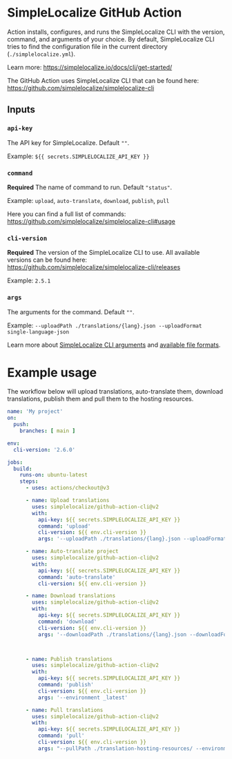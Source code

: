 # SimpleLocalize GitHub Action

Action installs, configures, and runs the SimpleLocalize CLI with the version, command, and arguments of your choice.
By default, SimpleLocalize CLI tries to find the configuration file in the current directory (`./simplelocalize.yml`).

Learn more: https://simplelocalize.io/docs/cli/get-started/

The GitHub Action uses SimpleLocalize CLI that can be found here: https://github.com/simplelocalize/simplelocalize-cli


## Inputs

### `api-key`

The API key for SimpleLocalize. Default `""`.

Example: `${{ secrets.SIMPLELOCALIZE_API_KEY }}`

### `command`

**Required** The name of command to run. Default `"status"`.

Example: `upload`, `auto-translate`, `download`, `publish`, `pull`

Here you can find a full list of commands: https://github.com/simplelocalize/simplelocalize-cli#usage

### `cli-version`

**Required** The version of the SimpleLocalize CLI to use.
All available versions can be found here: https://github.com/simplelocalize/simplelocalize-cli/releases

Example: `2.5.1`

### `args`

The arguments for the command. Default `""`.

Example: `--uploadPath ./translations/{lang}.json --uploadFormat single-language-json`

Learn more about [SimpleLocalize CLI arguments](https://simplelocalize.io/docs/cli/get-started/) and [available file formats](https://simplelocalize.io/docs/general/file-formats/).

# Example usage

The workflow below will upload translations, auto-translate them,
download translations, publish them and pull them to the hosting resources.

```yml
name: 'My project'
on:
  push:
    branches: [ main ]

env:
  cli-version: '2.6.0'

jobs:
  build:
    runs-on: ubuntu-latest
    steps:
      - uses: actions/checkout@v3

      - name: Upload translations
        uses: simplelocalize/github-action-cli@v2
        with:
          api-key: ${{ secrets.SIMPLELOCALIZE_API_KEY }}
          command: 'upload'
          cli-version: ${{ env.cli-version }}
          args: '--uploadPath ./translations/{lang}.json --uploadFormat single-language-json'

      - name: Auto-translate project
        uses: simplelocalize/github-action-cli@v2
        with:
          api-key: ${{ secrets.SIMPLELOCALIZE_API_KEY }}
          command: 'auto-translate'
          cli-version: ${{ env.cli-version }}

      - name: Download translations
        uses: simplelocalize/github-action-cli@v2
        with:
          api-key: ${{ secrets.SIMPLELOCALIZE_API_KEY }}
          command: 'download'
          cli-version: ${{ env.cli-version }}
          args: '--downloadPath ./translations/{lang}.json --downloadFormat single-language-json'



      - name: Publish translations
        uses: simplelocalize/github-action-cli@v2
        with:
          api-key: ${{ secrets.SIMPLELOCALIZE_API_KEY }}
          command: 'publish'
          cli-version: ${{ env.cli-version }}
          args: '--environment _latest'

      - name: Pull translations
        uses: simplelocalize/github-action-cli@v2
        with:
          api-key: ${{ secrets.SIMPLELOCALIZE_API_KEY }}
          command: 'pull'
          cli-version: ${{ env.cli-version }}
          args: "--pullPath ./translation-hosting-resources/ --environment _latest --filterRegex '_index.json'"
```

